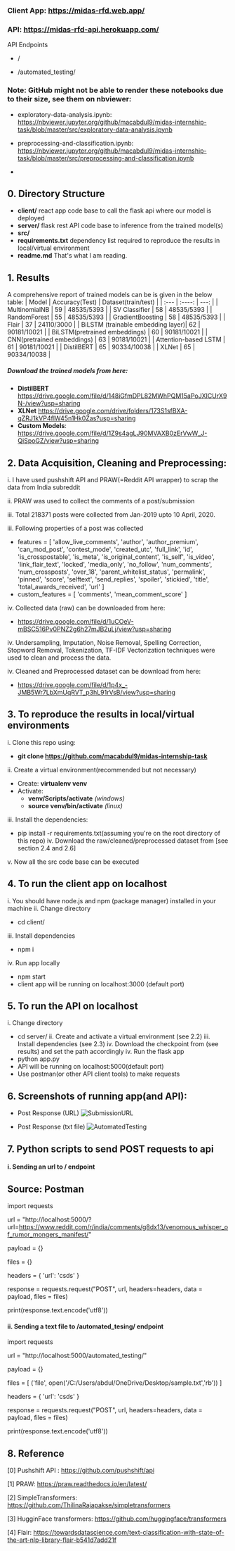 ### Client App: https://midas-rfd.web.app/
### API: https://midas-rfd-api.herokuapp.com/
API Endpoints
  - /
       
   - /automated_testing/

### Note: GitHub might not be able to render these notebooks due to their size, see them on nbviewer:
- exploratory-data-analysis.ipynb: https://nbviewer.jupyter.org/github/macabdul9/midas-internship-task/blob/master/src/exploratory-data-analysis.ipynb
  
-   preprocessing-and-classification.ipynb: https://nbviewer.jupyter.org/github/macabdul9/midas-internship-task/blob/master/src/preprocessing-and-classification.ipynb
- 

## 0. Directory Structure
- **client/**  react app code base to call the flask api where our model is deployed
- **server/** flask rest API code base to inference from the trained model(s) 
- **src/** 
- **requirements.txt** dependency list required to reproduce the results in local/virtual environment
- **readme.md** That's what I am reading.


## 1. Results
A comprehensive report of trained models can be is given in the below table:
| Model      | Accuracy(Test) | Dataset(train/test)     |
| :---        |    :----:   |          ---: |
| MultinomialNB | 59       | 48535/5393   |
| SV Classifier | 58        | 48535/5393      |
| RandomForest | 55       | 48535/5393   |
| GradientBoosting | 58    | 48535/5393      |
| Flair | 37    | 24110/3000      |
| BiLSTM (trainable embedding layer)| 62       | 90181/10021  |
| BiLSTM(pretrained embeddings)   | 60        | 90181/10021      |
| CNN(pretrained embeddings)      | 63       | 90181/10021   |
| Attention-based LSTM   | 61        | 90181/10021      |
| DistilBERT      | 65       | 90334/10038   |
| XLNet   | 65        | 90334/10038      |

##### Download the trained models from here:
- **DistilBERT**  https://drive.google.com/file/d/148iGfmDPL82MWhPQM15aPoJXlCUrX9N-/view?usp=sharing
- **XLNet** https://drive.google.com/drive/folders/173S1sfBXA-qZRJ1kVP4flW45n1Hk0Zas?usp=sharing
- **Custom Models**: https://drive.google.com/file/d/1Z9s4agLJ90MVAXB0zErVwW_J-QiSpoGZ/view?usp=sharing

## 2. Data Acquisition, Cleaning and Preprocessing:
i.  I have used pushshift API and PRAW(=Reddit API wrapper) to scrap the data from India subreddit

ii. PRAW was used to collect the comments of a post/submission

iii. Total 218371 posts were collected from Jan-2019 upto 10 April, 2020.

iii. Following properties of a post was collected
  - features = [
    'allow_live_comments', 'author', 'author_premium', 'can_mod_post', 'contest_mode', 'created_utc',
    'full_link', 'id', 'is_crosspostable', 'is_meta', 'is_original_content', 'is_self', 'is_video',
    'link_flair_text', 'locked', 'media_only', 'no_follow', 'num_comments', 'num_crossposts', 'over_18',
    'parent_whitelist_status', 'permalink', 'pinned', 'score', 'selftext', 'send_replies', 'spoiler',
    'stickied', 'title', 'total_awards_received', 'url'
]
  - custom_features = [
    'comments', 'mean_comment_score'
]

iv. Collected data (raw) can be downloaded from here: 
- https://drive.google.com/file/d/1uCOeV-mBSC516Pv0PNZ2g6h27mJB2uLj/view?usp=sharing
  
iv. Undersampling, Imputation, Noise Removal, Spelling Correction, Stopword Removal, Tokenization, TF-IDF Vectorization techniques were used to clean and process the data.

iv. Cleaned and Preprocessed dataset can be download from here:
- https://drive.google.com/file/d/1p4x_-JMB5Wr7LbXmUqRVT_p3hL91rVsB/view?usp=sharing


## 3. To reproduce the results in local/virtual environments

i. Clone this repo using: 
 - **git clone https://github.com/macabdul9/midas-internship-task**

ii. Create a virtual environment(recommended but not necessary)
- Create: **virtualenv venv**
- Activate: 
    - **venv/Scripts/activate** *(windows)*
    -  **source venv/bin/activate** *(linux)*
  
iii. Install the dependencies:
- pip install -r requirements.txt(assuming you're on the root directory of this repo)
iv. Download the raw/cleaned/preprocessed dataset from [see section 2.4 and 2.6]

v. Now all the src code base can be executed

## 4. To run the client app on localhost 
i. You should have node.js and npm (package manager) installed in your machine
ii. Change directory 
- cd client/
  
iii. Install dependencies
- npm i
  
iv. Run app locally
- npm start 
-  client app will be running on localhost:3000 (default port)

## 5. To run the API on localhost
i. Change directory 
- cd server/
ii. Create and activate a virtual environment (see 2.2)
iii. Install dependencies (see 2.3)
iv. Download the checkpoint from (see results) and set the path accordingly
iv. Run the flask app
- python app.py
- API will be running on localhost:5000(default port)
- Use postman(or other API client tools) to make requests

## 6. Screenshots of running app(and API):
- Post Response (URL)
![SubmissionURL](assets/client.jpg)

- Post Response (txt file)
![AutomatedTesting](assets/automated_testing.jpg)

## 7. Python scripts to send POST requests to api

#### i. Sending an url to / endpoint

## Source: Postman
import requests

url = "http://localhost:5000/?url=https://www.reddit.com/r/india/comments/g8dx13/venomous_whisper_of_rumor_mongers_manifest/"

payload = {}

files = {}

headers = {
  'url': 'csds'
}

response = requests.request("POST", url, headers=headers, data = payload, files = files)

print(response.text.encode('utf8'))



#### ii. Sending a text file to /automated_tesing/ endpoint


import requests

url = "http://localhost:5000/automated_testing/"

payload = {}

files = [
  ('file', open('/C:/Users/abdul/OneDrive/Desktop/sample.txt','rb'))
]

headers = {
  'url': 'csds'
}

response = requests.request("POST", url, headers=headers, data = payload, files = files)

print(response.text.encode('utf8'))




## 8. Reference
[0] Pushshift API : https://github.com/pushshift/api

[1] PRAW: https://praw.readthedocs.io/en/latest/

[2] SimpleTransformers: https://github.com/ThilinaRajapakse/simpletransformers

[3] HugginFace transformers: https://github.com/huggingface/transformers

[4] Flair: https://towardsdatascience.com/text-classification-with-state-of-the-art-nlp-library-flair-b541d7add21f
